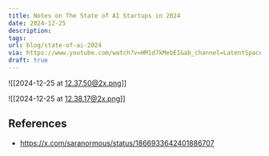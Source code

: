 ```yaml
---
title: Notes on The State of AI Startups in 2024
date: 2024-12-25
description: 
tags: 
url: blog/state-of-ai-2024
via: https://www.youtube.com/watch?v=HM1d7kMebEI&ab_channel=LatentSpace
draft: true
---
```

![[2024-12-25 at 12.37.50@2x.png]]

![[2024-12-25 at 12.38.17@2x.png]]


## References
- https://x.com/saranormous/status/1866933642401886707
